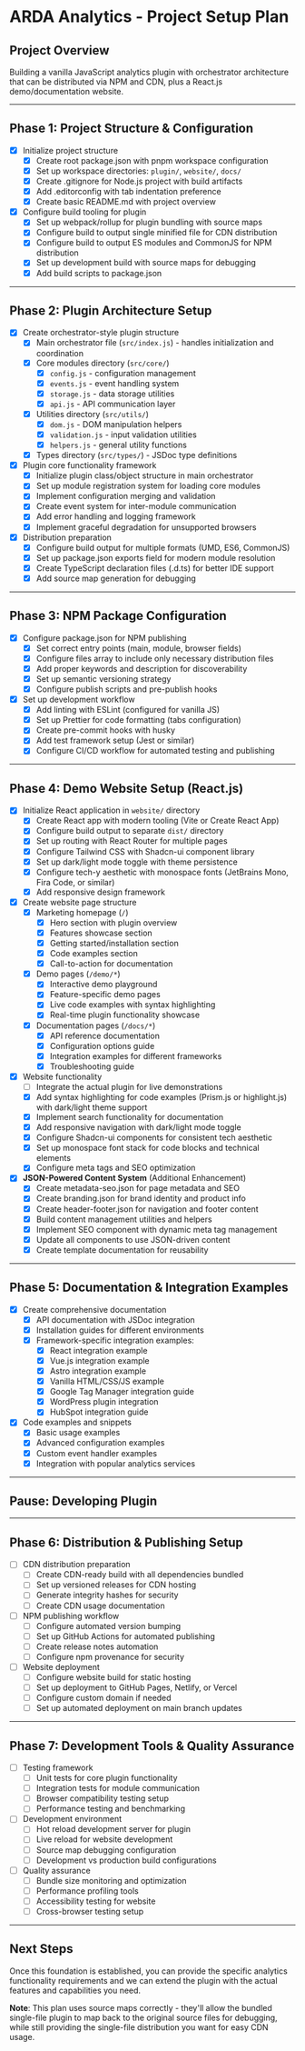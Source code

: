 # ARDA Analytics - Project Setup Plan

## Project Overview
Building a vanilla JavaScript analytics plugin with orchestrator architecture that can be distributed via NPM and CDN, plus a React.js demo/documentation website.

---

## Phase 1: Project Structure & Configuration
- [x] Initialize project structure
	- [x] Create root package.json with pnpm workspace configuration
	- [x] Set up workspace directories: `plugin/`, `website/`, `docs/`
	- [x] Create .gitignore for Node.js project with build artifacts
	- [x] Add .editorconfig with tab indentation preference
	- [x] Create basic README.md with project overview

- [x] Configure build tooling for plugin
	- [x] Set up webpack/rollup for plugin bundling with source maps
	- [x] Configure build to output single minified file for CDN distribution
	- [x] Configure build to output ES modules and CommonJS for NPM distribution
	- [x] Set up development build with source maps for debugging
	- [x] Add build scripts to package.json

---

## Phase 2: Plugin Architecture Setup
- [x] Create orchestrator-style plugin structure
	- [x] Main orchestrator file (`src/index.js`) - handles initialization and coordination
	- [x] Core modules directory (`src/core/`) 
		- [x] `config.js` - configuration management
		- [x] `events.js` - event handling system
		- [x] `storage.js` - data storage utilities
		- [x] `api.js` - API communication layer
	- [x] Utilities directory (`src/utils/`)
		- [x] `dom.js` - DOM manipulation helpers
		- [x] `validation.js` - input validation utilities
		- [x] `helpers.js` - general utility functions
	- [x] Types directory (`src/types/`) - JSDoc type definitions

- [x] Plugin core functionality framework
	- [x] Initialize plugin class/object structure in main orchestrator
	- [x] Set up module registration system for loading core modules
	- [x] Implement configuration merging and validation
	- [x] Create event system for inter-module communication
	- [x] Add error handling and logging framework
	- [x] Implement graceful degradation for unsupported browsers

- [x] Distribution preparation
	- [x] Configure build output for multiple formats (UMD, ES6, CommonJS)
	- [x] Set up package.json exports field for modern module resolution
	- [x] Create TypeScript declaration files (.d.ts) for better IDE support
	- [x] Add source map generation for debugging

---

## Phase 3: NPM Package Configuration
- [x] Configure package.json for NPM publishing
	- [x] Set correct entry points (main, module, browser fields)
	- [x] Configure files array to include only necessary distribution files
	- [x] Add proper keywords and description for discoverability
	- [x] Set up semantic versioning strategy
	- [x] Configure publish scripts and pre-publish hooks

- [x] Set up development workflow
	- [x] Add linting with ESLint (configured for vanilla JS)
	- [x] Set up Prettier for code formatting (tabs configuration)
	- [x] Create pre-commit hooks with husky
	- [x] Add test framework setup (Jest or similar)
	- [x] Configure CI/CD workflow for automated testing and publishing

---

## Phase 4: Demo Website Setup (React.js)
- [x] Initialize React application in `website/` directory
	- [x] Create React app with modern tooling (Vite or Create React App)
	- [x] Configure build output to separate `dist/` directory
	- [x] Set up routing with React Router for multiple pages
	- [x] Configure Tailwind CSS with Shadcn-ui component library
	- [x] Set up dark/light mode toggle with theme persistence
	- [x] Configure tech-y aesthetic with monospace fonts (JetBrains Mono, Fira Code, or similar)
	- [x] Add responsive design framework

- [x] Create website page structure
	- [x] Marketing homepage (`/`)
		- [x] Hero section with plugin overview
		- [x] Features showcase section
		- [x] Getting started/installation section
		- [x] Code examples section
		- [x] Call-to-action for documentation
	- [x] Demo pages (`/demo/*`)
		- [x] Interactive demo playground
		- [x] Feature-specific demo pages
		- [x] Live code examples with syntax highlighting
		- [x] Real-time plugin functionality showcase
	- [x] Documentation pages (`/docs/*`)
		- [x] API reference documentation
		- [x] Configuration options guide
		- [x] Integration examples for different frameworks
		- [x] Troubleshooting guide

- [x] Website functionality
	- [ ] Integrate the actual plugin for live demonstrations
	- [x] Add syntax highlighting for code examples (Prism.js or highlight.js) with dark/light theme support
	- [x] Implement search functionality for documentation
	- [x] Add responsive navigation with dark/light mode toggle
	- [x] Configure Shadcn-ui components for consistent tech aesthetic
	- [x] Set up monospace font stack for code blocks and technical elements
	- [x] Configure meta tags and SEO optimization

- [x] **JSON-Powered Content System** (Additional Enhancement)
	- [x] Create metadata-seo.json for page metadata and SEO
	- [x] Create branding.json for brand identity and product info
	- [x] Create header-footer.json for navigation and footer content
	- [x] Build content management utilities and helpers
	- [x] Implement SEO component with dynamic meta tag management
	- [x] Update all components to use JSON-driven content
	- [x] Create template documentation for reusability

---

## Phase 5: Documentation & Integration Examples
- [x] Create comprehensive documentation
	- [x] API documentation with JSDoc integration
	- [x] Installation guides for different environments
	- [x] Framework-specific integration examples:
		- [x] React integration example
		- [x] Vue.js integration example
		- [x] Astro integration example
		- [x] Vanilla HTML/CSS/JS example
        - [x] Google Tag Manager integration guide
		- [x] WordPress plugin integration
		- [x] HubSpot integration guide

- [x] Code examples and snippets
	- [x] Basic usage examples
	- [x] Advanced configuration examples
	- [x] Custom event handler examples
	- [x] Integration with popular analytics services

---

## Pause: Developing Plugin

---

## Phase 6: Distribution & Publishing Setup
- [ ] CDN distribution preparation
	- [ ] Create CDN-ready build with all dependencies bundled
	- [ ] Set up versioned releases for CDN hosting
	- [ ] Generate integrity hashes for security
	- [ ] Create CDN usage documentation

- [ ] NPM publishing workflow
	- [ ] Configure automated version bumping
	- [ ] Set up GitHub Actions for automated publishing
	- [ ] Create release notes automation
	- [ ] Configure npm provenance for security

- [ ] Website deployment
	- [ ] Configure website build for static hosting
	- [ ] Set up deployment to GitHub Pages, Netlify, or Vercel
	- [ ] Configure custom domain if needed
	- [ ] Set up automated deployment on main branch updates

---

## Phase 7: Development Tools & Quality Assurance
- [ ] Testing framework
	- [ ] Unit tests for core plugin functionality
	- [ ] Integration tests for module communication
	- [ ] Browser compatibility testing setup
	- [ ] Performance testing and benchmarking

- [ ] Development environment
	- [ ] Hot reload development server for plugin
	- [ ] Live reload for website development
	- [ ] Source map debugging configuration
	- [ ] Development vs production build configurations

- [ ] Quality assurance
	- [ ] Bundle size monitoring and optimization
	- [ ] Performance profiling tools
	- [ ] Accessibility testing for website
	- [ ] Cross-browser testing setup

---

## Next Steps
Once this foundation is established, you can provide the specific analytics functionality requirements and we can extend the plugin with the actual features and capabilities you need.

**Note**: This plan uses source maps correctly - they'll allow the bundled single-file plugin to map back to the original source files for debugging, while still providing the single-file distribution you want for easy CDN usage.